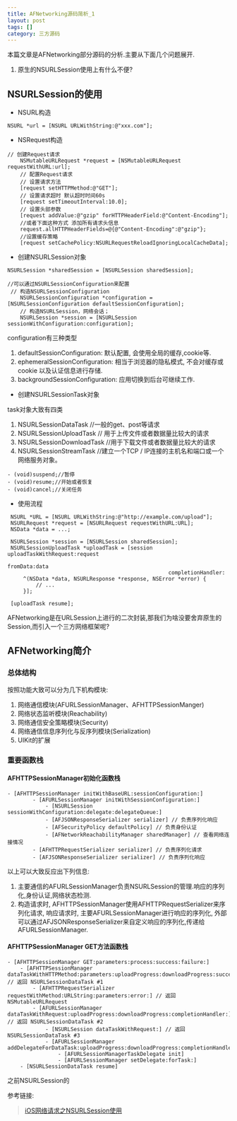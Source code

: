 ```yaml
---
title: AFNetworking源码简析_1
layout: post
tags: []
category: 三方源码
---
```

本篇文章是AFNetworking部分源码的分析.主要从下面几个问题展开.

1. 原生的NSURLSession使用上有什么不便?

## NSURLSession的使用

* NSURL构造

```
NSURL *url = [NSURL URLWithString:@"xxx.com"];
```

* NSRequest构造

```
// 创建Request请求
    NSMutableURLRequest *request = [NSMutableURLRequest requestWithURL:url];
    // 配置Request请求
    // 设置请求方法
    [request setHTTPMethod:@"GET"];
    // 设置请求超时 默认超时时间60s
    [request setTimeoutInterval:10.0];
    // 设置头部参数
    [request addValue:@"gzip" forHTTPHeaderField:@"Content-Encoding"];
    //或者下面这种方式 添加所有请求头信息
    request.allHTTPHeaderFields=@{@"Content-Encoding":@"gzip"};
    //设置缓存策略
    [request setCachePolicy:NSURLRequestReloadIgnoringLocalCacheData];
```

* 创建NSURLSession对象

```
NSURLSession *sharedSession = [NSURLSession sharedSession];

//可以通过NSURLSessionConfiguration来配置
 // 构造NSURLSessionConfiguration
    NSURLSessionConfiguration *configuration = [NSURLSessionConfiguration defaultSessionConfiguration];
    // 构造NSURLSession，网络会话；
    NSURLSession *session = [NSURLSession sessionWithConfiguration:configuration];
```
configuration有三种类型
1. defaultSessionConfiguration: 默认配置, 会使用全局的缓存,cookie等.
2. ephemeralSessionConfiguration: 相当于浏览器的隐私模式, 不会对缓存或 cookie 以及认证信息进行存储.
3. backgroundSessionConfiguration: 应用切换到后台可继续工作.

* 创建NSURLSessionTask对象

task对象大致有四类
1. NSURLSessionDataTask  //一般的get、post等请求
2. NSURLSessionUploadTask // 用于上传文件或者数据量比较大的请求
3. NSURLSessionDownloadTask //用于下载文件或者数据量比较大的请求
4. NSURLSessionStreamTask //建立一个TCP / IP连接的主机名和端口或一个网络服务对象。

```
- (void)suspend;//暂停
- (void)resume;//开始或者恢复
- (void)cancel;//关闭任务
```

* 使用流程

```
 NSURL *URL = [NSURL URLWithString:@"http://example.com/upload"];
 NSURLRequest *request = [NSURLRequest requestWithURL:URL];
 NSData *data = ...;

 NSURLSession *session = [NSURLSession sharedSession];
 NSURLSessionUploadTask *uploadTask = [session uploadTaskWithRequest:request
                                                            fromData:data
                                                   completionHandler:
     ^(NSData *data, NSURLResponse *response, NSError *error) {
         // ...
     }];

 [uploadTask resume];
```

AFNetworking是在URLSession上进行的二次封装,那我们为啥没要舍弃原生的Session,而引入一个三方网络框架呢?

## AFNetworking简介

### 总体结构

按照功能大致可以分为几下机构模块:
1. 网络通信模块(AFURLSessionManager、AFHTTPSessionManger)
2. 网络状态监听模块(Reachability)
3. 网络通信安全策略模块(Security)
4. 网络通信信息序列化与反序列模块(Serialization)
5. UIKit的扩展

### 重要函数栈
#### AFHTTPSessionManager初始化函数栈

```
- [AFHTTPSessionManager initWithBaseURL:sessionConfiguration:]
		- [AFURLSessionManager initWithSessionConfiguration:]
			- [NSURLSession sessionWithConfiguration:delegate:delegateQueue:]
			- [AFJSONResponseSerializer serializer] // 负责序列化响应
			- [AFSecurityPolicy defaultPolicy] // 负责身份认证
			- [AFNetworkReachabilityManager sharedManager] // 查看网络连接情况
		- [AFHTTPRequestSerializer serializer] // 负责序列化请求
		- [AFJSONResponseSerializer serializer] // 负责序列化响应
```
以上可以大致反应出下列信息:
1. 主要通信的AFURLSessionManager负责NSURLSession的管理.响应的序列化,身份认证,网络状态检测.
2. 构造请求时, AFHTTPSessionManager使用AFHTTPRequestSerializer来序列化请求, 响应请求时, 主要AFURLSessionManager进行响应的序列化, 外部可以通过AFJSONResponseSerializer来自定义响应的序列化,传递给AFURLSessionManager.

#### AFHTTPSessionManager GET方法函数栈

```
- [AFHTTPSessionManager GET:parameters:process:success:failure:]
	- [AFHTTPSessionManager dataTaskWithHTTPMethod:parameters:uploadProgress:downloadProgress:success:failure:] // 返回 NSURLSessionDataTask #1
		- [AFHTTPRequestSerializer requestWithMethod:URLString:parameters:error:] // 返回 NSMutableURLRequest
		- [AFURLSessionManager dataTaskWithRequest:uploadProgress:downloadProgress:completionHandler:] // 返回 NSURLSessionDataTask #2
			- [NSURLSession dataTaskWithRequest:] // 返回 NSURLSessionDataTask #3
			- [AFURLSessionManager addDelegateForDataTask:uploadProgress:downloadProgress:completionHandler:]
				- [AFURLSessionManagerTaskDelegate init]
				- [AFURLSessionManager setDelegate:forTask:]
	- [NSURLSessionDataTask resume]
```

之前NSURLSession的




参考链接:
> [iOS网络请求之NSURLSession使用](http://www.cnblogs.com/whoislcj/p/6369717.html)